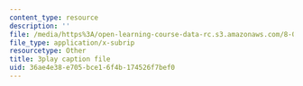 ```yaml
---
content_type: resource
description: ''
file: /media/https%3A/open-learning-course-data-rc.s3.amazonaws.com/8-04-quantum-physics-i-spring-2016/36ae4e38e705bce16f4b174526f7bef0_K3WI62VJqVo.srt
file_type: application/x-subrip
resourcetype: Other
title: 3play caption file
uid: 36ae4e38-e705-bce1-6f4b-174526f7bef0
---
```

